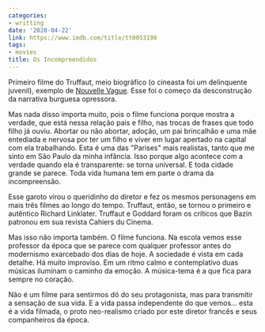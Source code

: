 ```yaml
---
categories:
- writting
date: '2020-04-22'
link: https://www.imdb.com/title/tt0053198
tags:
- movies
title: Os Incompreendidos
---
```


Primeiro filme do Truffaut, meio biográfico (o cineasta foi um delinquente juvenil), exemplo de [Nouvelle Vague]. Esse foi o começo da desconstrução da narrativa burguesa opressora.

Mas nada disso importa muito, pois o filme funciona porque mostra a verdade, que está nessa relação pais e filho, nas trocas de frases que todo filho já ouviu. Abortar ou não abortar, adoção, um pai brincalhão e uma mãe entediada e nervosa por ter um filho e viver em lugar apertado na capital com ela trabalhando. Esta é uma das "Parises" mais realistas, tanto que me sinto em São Paulo da minha infância. Isso porque algo acontece com a verdade quando ela é transparente: se torna universal. E toda cidade grande se parece. Toda vida humana tem em parte o drama da incompreensão.

Esse garoto virou o queridinho do diretor e fez os mesmos personagens em mais três filmes ao longo do tempo. Truffaut, então, se tornou o primeiro e autêntico Richard Linklater. Truffaut e Goddard foram os críticos que Bazin patronou em sua revista Cahiers du Cinema.

Mas isso não importa também. O filme funciona. Na escola vemos esse professor da época que se parece com qualquer professor antes do modernismo exarcebado dos dias de hoje. A sociedade é vista em cada detalhe. Há muito improviso. Em um ritmo calmo e contemplativo duas músicas iluminam o caminho da emoção. A música-tema é a que fica para sempre no coração.

Não é um filme para sentirmos dó do seu protagonista, mas para transmitir a sensação de sua vida. E a vida passa independente do que vemos... esta é a vida filmada, o proto neo-realismo criado por este diretor francês e seus companheiros da época.

[Nouvelle Vague]: https://en.wikipedia.org/wiki/French_New_Wave

